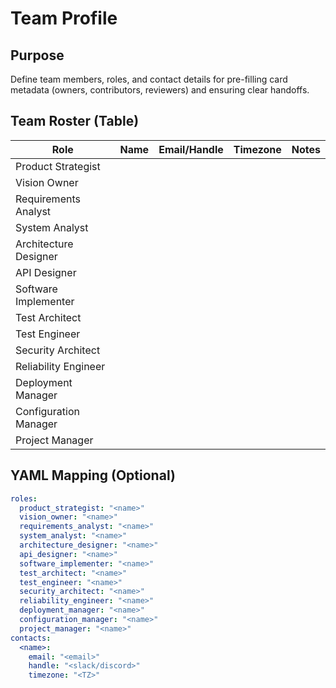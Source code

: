 # Team Profile

## Purpose

Define team members, roles, and contact details for pre-filling card metadata (owners, contributors,
reviewers) and ensuring clear handoffs.

## Team Roster (Table)

| Role | Name | Email/Handle | Timezone | Notes |
|------|------|--------------|----------|-------|
| Product Strategist | <name> | <email> | <TZ> | |
| Vision Owner | <name> | <email> | <TZ> | |
| Requirements Analyst | <name> | <email> | <TZ> | |
| System Analyst | <name> | <email> | <TZ> | |
| Architecture Designer | <name> | <email> | <TZ> | |
| API Designer | <name> | <email> | <TZ> | |
| Software Implementer | <name> | <email> | <TZ> | |
| Test Architect | <name> | <email> | <TZ> | |
| Test Engineer | <name> | <email> | <TZ> | |
| Security Architect | <name> | <email> | <TZ> | |
| Reliability Engineer | <name> | <email> | <TZ> | |
| Deployment Manager | <name> | <email> | <TZ> | |
| Configuration Manager | <name> | <email> | <TZ> | |
| Project Manager | <name> | <email> | <TZ> | |

## YAML Mapping (Optional)

```yaml
roles:
  product_strategist: "<name>"
  vision_owner: "<name>"
  requirements_analyst: "<name>"
  system_analyst: "<name>"
  architecture_designer: "<name>"
  api_designer: "<name>"
  software_implementer: "<name>"
  test_architect: "<name>"
  test_engineer: "<name>"
  security_architect: "<name>"
  reliability_engineer: "<name>"
  deployment_manager: "<name>"
  configuration_manager: "<name>"
  project_manager: "<name>"
contacts:
  <name>:
    email: "<email>"
    handle: "<slack/discord>"
    timezone: "<TZ>"
```
